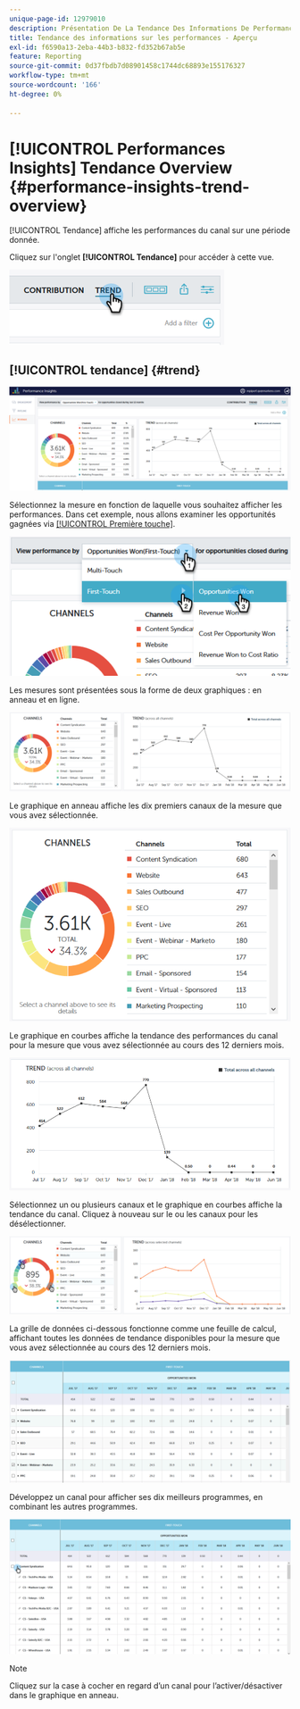```yaml
---
unique-page-id: 12979010
description: Présentation De La Tendance Des Informations De Performance - Documents Marketo - Documentation Du Produit
title: Tendance des informations sur les performances - Aperçu
exl-id: f6590a13-2eba-44b3-b832-fd352b67ab5e
feature: Reporting
source-git-commit: 0d37fbdb7d08901458c1744dc68893e155176327
workflow-type: tm+mt
source-wordcount: '166'
ht-degree: 0%

---
```


# [!UICONTROL Performances Insights] Tendance Overview {#performance-insights-trend-overview}

[!UICONTROL Tendance] affiche les performances du canal sur une période donnée.

Cliquez sur l&#39;onglet **[!UICONTROL Tendance]** pour accéder à cette vue.

![](assets/1.png)

## [!UICONTROL tendance] {#trend}

![](assets/2-1.png)

Sélectionnez la mesure en fonction de laquelle vous souhaitez afficher les performances. Dans cet exemple, nous allons examiner les opportunités gagnées via [[!UICONTROL Première touche]](/help/marketo/product-docs/reporting/revenue-cycle-analytics/revenue-tools/attribution/understanding-attribution.md).

![](assets/3-2.png)

Les mesures sont présentées sous la forme de deux graphiques : en anneau et en ligne.

![](assets/4-1.png)

Le graphique en anneau affiche les dix premiers canaux de la mesure que vous avez sélectionnée.

![](assets/5-2.png)

Le graphique en courbes affiche la tendance des performances du canal pour la mesure que vous avez sélectionnée au cours des 12 derniers mois.

![](assets/6-1.png)

Sélectionnez un ou plusieurs canaux et le graphique en courbes affiche la tendance du canal. Cliquez à nouveau sur le ou les canaux pour les désélectionner.

![](assets/7.png)

La grille de données ci-dessous fonctionne comme une feuille de calcul, affichant toutes les données de tendance disponibles pour la mesure que vous avez sélectionnée au cours des 12 derniers mois.

![](assets/8.png)

Développez un canal pour afficher ses dix meilleurs programmes, en combinant les autres programmes.

![](assets/9-1.png)

>[!NOTE]
>
>Cliquez sur la case à cocher en regard d’un canal pour l’activer/désactiver dans le graphique en anneau.
